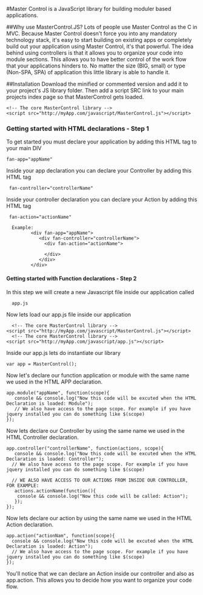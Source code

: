 #Master Control is a JavaScript library for building moduler based applications.

##Why use MasterControl.JS?
Lots of people use Master Control as the C in MVC. Because Master Control doesn't force you into any mandatory technology stack, it's easy to start building on existing apps or completely build out your application using Master Control, it's that powerful. The idea behind using controllers is that it allows you to organize your code into module sections. This allows you to have better control of the work flow that your applications hinders to. No matter the size (BIG, small) or type (Non-SPA, SPA) of application this little library is able to handle it.

##Installation
Download the minified or commented version and add it to your project's JS library folder. Then add a script SRC link to your main   projects index page so that MasterControl gets loaded.
 ```
 <!-- The core MasterControl library -->
 <script src="http://myApp.com/javascript/MasterControl.js"></script>
 ```
### Getting started with HTML declarations - Step 1
 To get started you must declare your application by adding this HTML tag to your main DIV
   ```
   fan-app="appName"
   ```
 Inside your app declaration you can declare your Controller by adding this HTML tag
 ```
  fan-controller="controllerName"
  ```
 Inside your controller declaration you can declare your Action by adding this HTML tag
 
 ```
  fan-action="actionName"
  ```
  
 ``` 
   Example:
          <div fan-app="appName">
             <div fan-controller="controllerName">
               <div fan-action="actionName">
               
               </div>
             </div>
          </div>
 ```
 #### Getting started with Function declarations - Step 2
 In this step we will create a new Javascript file inside our application called
  ```
    app.js
  ```
 Now lets load our app.js file inside our application
  ```
    <!-- The core MasterControl library -->
  <script src="http://myApp.com/javascript/MasterControl.js"></script>
    <!-- The core MasterControl library -->
  <script src="http://myApp.com/javascript/app.js"></script>
  ```
 Inside our app.js lets do instantiate our library
  ```
  var app = MasterControl();
  ```
 Now let's declare our function application or module with the same name we used in the HTML APP declaration.
  ```
  app.module("appName", function(scope){
     console && console.log("Now this code will be excuted when the HTML Declaration is loaded: Module");
     // We also have access to the page scope. For example if you have jquery installed you can do something like $(scope)
  });
 ```
 Now lets declare our Controller by using the same name we used in the HTML Controller declaration.
   ```
   app.controller("controllerName", function(actions, scope){
      console && console.log("Now this code will be excuted when the HTML Declaration is loaded: Controller");
     // We also have access to the page scope. For example if you have jquery installed you can do something like $(scope)
     
     // WE ALSO HAVE ACCESS TO OUR ACTIONS FROM INSIDE OUR CONTROLLER, FOR EXAMPLE: 
      actions.actionName(function(){
       console && console.log("Now this code will be called: Action");
      });
  });
 ```
 Now lets declare our action by using the same name we used in the HTML Action declaration.
   ```
   app.action("actionNam", function(scope){
     console && console.log("Now this code will be excuted when the HTML Declaration is loaded: Action");
     // We also have access to the page scope. For example if you have jquery installed you can do something like $(scope)
  });
 ```
 You'll notice that we can declare an Action inside our controller and also as app.action. This allows you to decide how you want to organize your code flow. 
  
